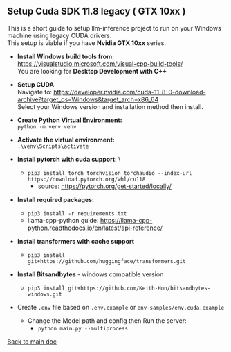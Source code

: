 ## Setup Cuda SDK 11.8 legacy ( GTX 10xx )
This is a short guide to setup llm-inference project to run on your Windows machine using legacy CUDA drivers. \
This setup is viable if you have **Nvidia GTX 10xx** series.

- **Install Windows build tools from:** \
https://visualstudio.microsoft.com/visual-cpp-build-tools/ \
You are looking for **Desktop Development with C++**


- **Setup CUDA** \
Navigate to: https://developer.nvidia.com/cuda-11-8-0-download-archive?target_os=Windows&target_arch=x86_64 \
Select your Windows version and installation method then install.

 
- **Create Python Virtual Environment:**\
`python -m venv venv`


- **Activate the virtual environment:** \
 `.\venv\Scripts\activate`


- **Install pytorch with cuda support**: \
  - `pip3 install torch torchvision torchaudio --index-url https://download.pytorch.org/whl/cu118`
    - source: https://pytorch.org/get-started/locally/ 
   

- **Install required packages:** 
  - `pip3 install -r requirements.txt`
  - llama-cpp-python guide: https://llama-cpp-python.readthedocs.io/en/latest/api-reference/


- **Install transformers with cache support** 
  - `pip3 install git+https://github.com/huggingface/transformers.git`


- **Install Bitsandbytes** - windows compatible version 
  - `pip3 install git+https://github.com/Keith-Hon/bitsandbytes-windows.git`


- Create `.env` file based on `.env.example` or `env-samples/env.cuda.example`
  - Change the Model path and config then Run the server:
    - `python main.py --multiprocess`

[Back to main doc](../README.md)